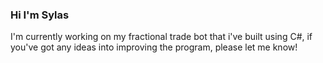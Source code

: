 ### Hi I'm Sylas

I'm currently working on my fractional trade bot that i've built using C#, if you've got any ideas into improving the program, please let me know!
